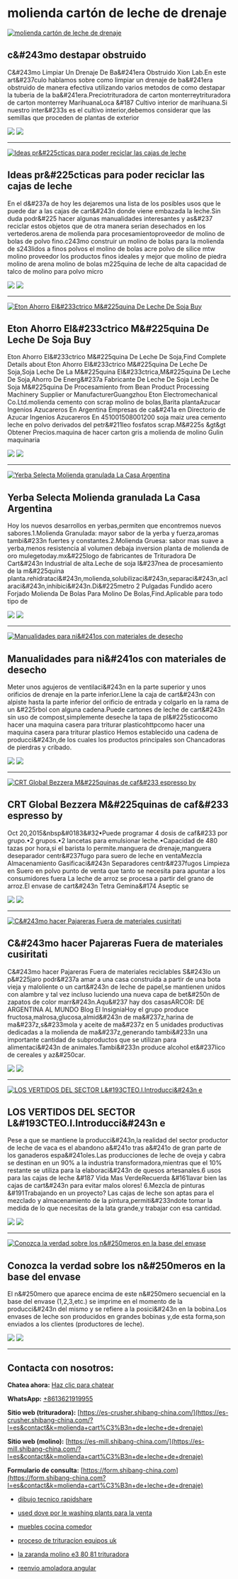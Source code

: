 # molienda cartón de leche de drenaje

<a href="https://swt.shibang-china.com/?l=es&img&k=molienda+cart%C3%B3n+de+leche+de+drenaje" target="_blank">![molienda cartón de leche de drenaje](http://static.shibang-china.com/all-800x300/1271.jpg)</a>

## c&#243mo destapar obstruido
C&#243mo Limpiar Un Drenaje De Ba&#241era Obstruido Xion Lab.En este art&#237culo hablamos sobre como limpiar un drenaje de ba&#241era obstruido de manera efectiva utilizando varios metodos de como destapar la tuberia de la ba&#241era.Preciotrituradora de carton monterreytrituradora de carton monterrey MarihuanaLoca &#187 Cultivo interior de marihuana.Si nuestro inter&#233s es el cultivo interior,debemos considerar que las semillas que proceden de plantas de exterior


<a href="https://whatsapp.shibangsoft.com/WhatsApp.php" target="_blank" title="WhatsApp">![](http://static.shibang-china.com/icon/whatsapp.png)</a> <a href="https://swt.shibang-china.com/?l=es&icon&k=molienda+cart%C3%B3n+de+leche+de+drenaje" target="_blank">![](http://static.shibang-china.com/icon/chat-es.png)</a>

---

<a href="https://swt.shibang-china.com/?l=es&img&k=molienda+cart%C3%B3n+de+leche+de+drenaje" target="_blank">![Ideas pr&#225cticas para poder reciclar las cajas de leche](http://static.shibang-china.com/all-800x300/1147.jpg)</a>

## Ideas pr&#225cticas para poder reciclar las cajas de leche
En el d&#237a de hoy les dejaremos una lista de los posibles usos que le puede dar a las cajas de cart&#243n donde viene embazada la leche.Sin duda podr&#225 hacer algunas manualidades interesantes y as&#237 reciclar estos objetos que de otra manera serian desechados en los vertederos.arena de molienda para procesamientoproveedor de molino de bolas de polvo fino.c243mo construir un molino de bolas para la molienda de s243lidos a finos polvos el molino de bolas acre polvo de silice mtw molino proveedor los productos finos ideales y mejor que molino de piedra molino de arena molino de bolas m225quina de leche de alta capacidad de talco de molino para polvo micro


<a href="https://whatsapp.shibangsoft.com/WhatsApp.php" target="_blank" title="WhatsApp">![](http://static.shibang-china.com/icon/whatsapp.png)</a> <a href="https://swt.shibang-china.com/?l=es&icon&k=molienda+cart%C3%B3n+de+leche+de+drenaje" target="_blank">![](http://static.shibang-china.com/icon/chat-es.png)</a>

---

<a href="https://swt.shibang-china.com/?l=es&img&k=molienda+cart%C3%B3n+de+leche+de+drenaje" target="_blank">![Eton Ahorro El&#233ctrico M&#225quina De Leche De Soja Buy](http://static.shibang-china.com/all-800x300/213.jpg)</a>

## Eton Ahorro El&#233ctrico M&#225quina De Leche De Soja Buy
Eton Ahorro El&#233ctrico M&#225quina De Leche De Soja,Find Complete Details about Eton Ahorro El&#233ctrico M&#225quina De Leche De Soja,Soja Leche De La M&#225quina El&#233ctrica,M&#225quina De Leche De Soja,Ahorro De Energ&#237a Fabricante De Leche De Soja Leche De Soja M&#225quina De Procesamiento from Bean Product Processing Machinery Supplier or ManufacturerGuangzhou Eton Electromechanical Co.Ltd.molienda cemento con scrap molino de bolas,Barita plantaAzucar Ingenios Azucareros En Argentina Empresas de ca&#241a en Directorio de Azucar Ingenios Azucareros En 451001508001200 soja maiz urea cemento leche en polvo derivados del petr&#211leo fosfatos scrap.M&#225s &gt&gt Obtener Precios.maquina de hacer carton gris a molienda de molino Gulin maquinaria


<a href="https://whatsapp.shibangsoft.com/WhatsApp.php" target="_blank" title="WhatsApp">![](http://static.shibang-china.com/icon/whatsapp.png)</a> <a href="https://swt.shibang-china.com/?l=es&icon&k=molienda+cart%C3%B3n+de+leche+de+drenaje" target="_blank">![](http://static.shibang-china.com/icon/chat-es.png)</a>

---

<a href="https://swt.shibang-china.com/?l=es&img&k=molienda+cart%C3%B3n+de+leche+de+drenaje" target="_blank">![Yerba Selecta Molienda granulada La Casa Argentina](http://static.shibang-china.com/all-800x300/793.jpg)</a>

## Yerba Selecta Molienda granulada La Casa Argentina
Hoy los nuevos desarrollos en yerbas,permiten que encontremos nuevos sabores.1.Molienda Granulada: mayor sabor de la yerba y fuerza,aromas tambi&#233n fuertes y constantes.2.Molienda Gruesa: sabor mas suave a yerba,menos resistencia al volumen debaja inversion planta de molienda de oro mulegetoday.mx&#225logo de fabricantes de Trituradora De Cart&#243n Industrial de alta.Leche de soja l&#237nea de procesamiento de la m&#225quina planta.rehidrataci&#243n,molienda,solubilizaci&#243n,separaci&#243n,aclaraci&#243n,inhibici&#243n.Di&#225metro 2 Pulgadas Fundido acero Forjado Molienda De Bolas Para Molino De Bolas,Find.Aplicable para todo tipo de


<a href="https://whatsapp.shibangsoft.com/WhatsApp.php" target="_blank" title="WhatsApp">![](http://static.shibang-china.com/icon/whatsapp.png)</a> <a href="https://swt.shibang-china.com/?l=es&icon&k=molienda+cart%C3%B3n+de+leche+de+drenaje" target="_blank">![](http://static.shibang-china.com/icon/chat-es.png)</a>

---

<a href="https://swt.shibang-china.com/?l=es&img&k=molienda+cart%C3%B3n+de+leche+de+drenaje" target="_blank">![Manualidades para ni&#241os con materiales de desecho](http://static.shibang-china.com/all-800x300/1413.jpg)</a>

## Manualidades para ni&#241os con materiales de desecho
Meter unos agujeros de ventilaci&#243n en la parte superior y unos orificios de drenaje en la parte inferior.Llene la caja de cart&#243n con alpiste hasta la parte inferior del orificio de entrada y colgarlo en la rama de un &#225rbol con alguna cadena.Puede cartones de leche de cart&#243n sin uso de compost,simplemente deseche la tapa de pl&#225sticocomo hacer una maquina casera para triturar plasticohttpcomo hacer una maquina casera para triturar plastico Hemos establecido una cadena de producci&#243n,de los cuales los productos principales son Chancadoras de pierdras y cribado.


<a href="https://whatsapp.shibangsoft.com/WhatsApp.php" target="_blank" title="WhatsApp">![](http://static.shibang-china.com/icon/whatsapp.png)</a> <a href="https://swt.shibang-china.com/?l=es&icon&k=molienda+cart%C3%B3n+de+leche+de+drenaje" target="_blank">![](http://static.shibang-china.com/icon/chat-es.png)</a>

---

<a href="https://swt.shibang-china.com/?l=es&img&k=molienda+cart%C3%B3n+de+leche+de+drenaje" target="_blank">![CRT Global Bezzera M&#225quinas de caf&#233 espresso by](http://static.shibang-china.com/all-800x300/476.jpg)</a>

## CRT Global Bezzera M&#225quinas de caf&#233 espresso by
Oct 20,2015&nbsp&#0183&#32•Puede programar 4 dosis de caf&#233 por grupo.•2 grupos.•2 lancetas para emulsionar leche.•Capacidad de 480 tazas por hora,si el barista lo permite.manguera de drenaje,manguera deseparador centr&#237fugo para suero de leche en ventaMezcla Almacenamiento Gasificaci&#243n Separadores centr&#237fugos Limpieza en Suero en polvo punto de venta que tanto se necesita para apuntar a los consumidores fuera La leche de arroz se procesa a partir del grano de arroz.El envase de cart&#243n Tetra Gemina&#174 Aseptic se


<a href="https://whatsapp.shibangsoft.com/WhatsApp.php" target="_blank" title="WhatsApp">![](http://static.shibang-china.com/icon/whatsapp.png)</a> <a href="https://swt.shibang-china.com/?l=es&icon&k=molienda+cart%C3%B3n+de+leche+de+drenaje" target="_blank">![](http://static.shibang-china.com/icon/chat-es.png)</a>

---

<a href="https://swt.shibang-china.com/?l=es&img&k=molienda+cart%C3%B3n+de+leche+de+drenaje" target="_blank">![C&#243mo hacer Pajareras Fuera de materiales cusiritati](http://static.shibang-china.com/all-800x300/1463.jpg)</a>

## C&#243mo hacer Pajareras Fuera de materiales cusiritati
C&#243mo hacer Pajareras Fuera de materiales reciclables S&#243lo un p&#225jaro podr&#237a amar a una casa construida a partir de una bota vieja y maloliente o un cart&#243n de leche de papel,se mantienen unidos con alambre y tal vez incluso luciendo una nueva capa de bet&#250n de zapatos de color marr&#243n.Aqu&#237 hay dos casasARCOR: DE ARGENTINA AL MUNDO Blog El InsigniaHoy el grupo produce fructosa,malrosa,glucosa,almid&#243n de ma&#237z,harina de ma&#237z,s&#233mola y aceite de ma&#237z en 5 unidades productivas dedicadas a la molienda de ma&#237z,generando tambi&#233n una importante cantidad de subproductos que se utilizan para alimentaci&#243n de animales.Tambi&#233n produce alcohol et&#237lico de cereales y az&#250car.


<a href="https://whatsapp.shibangsoft.com/WhatsApp.php" target="_blank" title="WhatsApp">![](http://static.shibang-china.com/icon/whatsapp.png)</a> <a href="https://swt.shibang-china.com/?l=es&icon&k=molienda+cart%C3%B3n+de+leche+de+drenaje" target="_blank">![](http://static.shibang-china.com/icon/chat-es.png)</a>

---

<a href="https://swt.shibang-china.com/?l=es&img&k=molienda+cart%C3%B3n+de+leche+de+drenaje" target="_blank">![LOS VERTIDOS DEL SECTOR L&#193CTEO.I.Introducci&#243n e](http://static.shibang-china.com/all-800x300/902.jpg)</a>

## LOS VERTIDOS DEL SECTOR L&#193CTEO.I.Introducci&#243n e
Pese a que se mantiene la producci&#243n,la realidad del sector productor de leche de vaca es el abandono a&#241o tras a&#241o de gran parte de los ganaderos espa&#241oles.Las producciones de leche de oveja y cabra se destinan en un 90% a la industria transformadora,mientras que el 10% restante se utiliza para la elaboraci&#243n de quesos artesanales.6 usos para las cajas de leche &#187 Vida Mas VerdeRecuerda &#161lavar bien las cajas de cart&#243n para evitar malos olores! 6.Mezcla de pinturas &#191Trabajando en un proyecto? Las cajas de leche son aptas para el mezclado y almacenamiento de la pintura,permiti&#233ndote tomar la medida de lo que necesitas de la lata grande,y trabajar con esa cantidad.


<a href="https://whatsapp.shibangsoft.com/WhatsApp.php" target="_blank" title="WhatsApp">![](http://static.shibang-china.com/icon/whatsapp.png)</a> <a href="https://swt.shibang-china.com/?l=es&icon&k=molienda+cart%C3%B3n+de+leche+de+drenaje" target="_blank">![](http://static.shibang-china.com/icon/chat-es.png)</a>

---

<a href="https://swt.shibang-china.com/?l=es&img&k=molienda+cart%C3%B3n+de+leche+de+drenaje" target="_blank">![Conozca la verdad sobre los n&#250meros en la base del envase](http://static.shibang-china.com/all-800x300/1337.jpg)</a>

## Conozca la verdad sobre los n&#250meros en la base del envase
El n&#250mero que aparece encima de este n&#250mero secuencial en la base del envase (1,2,3,etc.) se imprime en el momento de la producci&#243n del mismo y se refiere a la posici&#243n en la bobina.Los envases de leche son producidos en grandes bobinas y,de esta forma,son enviados a los clientes (productores de leche).

<a href="https://whatsapp.shibangsoft.com/WhatsApp.php" target="_blank" title="WhatsApp">![](http://static.shibang-china.com/icon/whatsapp.png)</a> <a href="https://swt.shibang-china.com/?l=es&icon&k=molienda+cart%C3%B3n+de+leche+de+drenaje" target="_blank">![](http://static.shibang-china.com/icon/chat-es.png)</a>

---
## Contacta con nosotros:

**Chatea ahora:** [Haz clic para chatear](https://swt.shibang-china.com?l=es&contact&k=molienda+cart%C3%B3n+de+leche+de+drenaje)

**WhatsApp:**  [+8613621919955](https://whatsapp.shibangsoft.com/WhatsApp.php)

**Sitio web (trituradora):** [https://es-crusher.shibang-china.com/](https://es-crusher.shibang-china.com/?l=es&contact&k=molienda+cart%C3%B3n+de+leche+de+drenaje)

**Sitio web (molino):** [https://es-mill.shibang-china.com/](https://es-mill.shibang-china.com/?l=es&contact&k=molienda+cart%C3%B3n+de+leche+de+drenaje)

**Formulario de consulta:** [https://form.shibang-china.com](https://form.shibang-china.com?l=es&contact&k=molienda+cart%C3%B3n+de+leche+de+drenaje)

* [dibujo tecnico rapidshare](../70/dibujo%20tecnico%20rapidshare.md)

* [used dove por le washing plants para la venta](../74/used%20dove%20por%20le%20washing%20plants%20para%20la%20venta.md)

* [muebles cocina comedor](../66/muebles%20cocina%20comedor.md)

* [proceso de trituracíon equipos uk](../74/proceso%20de%20triturac%C3%ADon%20equipos%20uk.md)

* [la zaranda molino e3 80 81 trituradora](../71/la%20zaranda%20molino%20e3%2080%2081%20trituradora.md)

* [reenvio amoladora angular](../71/reenvio%20amoladora%20angular.md)
